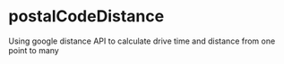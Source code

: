 # postalCodeDistance
Using google distance API to calculate drive time and distance from one point to many 
